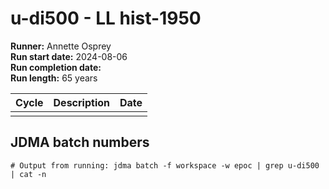 # u-di500 - LL hist-1950

**Runner:** Annette Osprey  
**Run start date:** 2024-08-06  
**Run completion date:**  
**Run length:** 65 years 

| Cycle | Description | Date |
| --- | --- | --- |
| | | |


## JDMA batch numbers
```
# Output from running: jdma batch -f workspace -w epoc | grep u-di500 | cat -n

```
